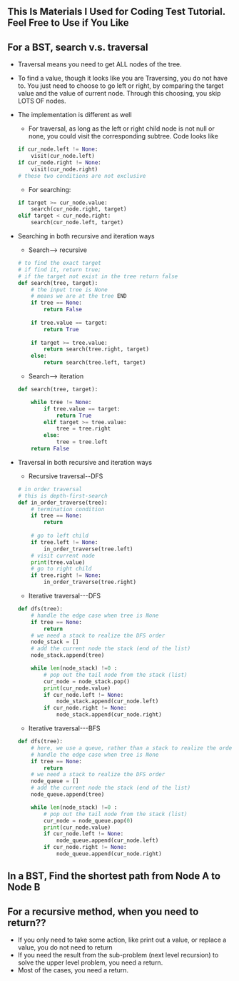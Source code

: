 ## This Is Materials I Used for Coding Test Tutorial. Feel Free to Use if You Like

## For a BST, search v.s. traversal
* Traversal means you need to get ALL nodes of the tree.
* To find a value, though it looks like you are Traversing, you do not have to. You just need to choose to go left or right, by comparing the target value and the value of current node. Through this choosing, you skip LOTS OF nodes. 
* The implementation is different as well
    * For traversal, as long as the left or right child node is not null or none, you could visit the corresponding subtree. Code looks like 
    ```python
    if cur_node.left != None:
        visit(cur_node.left)
    if cur_node.right != None:
        visit(cur_node.right)
    # these two conditions are not exclusive
    ```
    * For searching:
    ```python
    if target >= cur_node.value:
        search(cur_node.right, target)
    elif target < cur_node.right:
        search(cur_node.left, target)
    ```
* Searching in both recursive and iteration ways
    * Search--> recursive
    ```python
    # to find the exact target
    # if find it, return true; 
    # if the target not exist in the tree return false
    def search(tree, target):
        # the input tree is None
        # means we are at the tree END
        if tree == None:
            return False
        
        if tree.value == target:
            return True
        
        if target >= tree.value:
            return search(tree.right, target)
        else:
            return search(tree.left, target)
    ```
    * Search--> iteration
    ```python
    def search(tree, target):

        while tree != None:
            if tree.value == target:
                return True
            elif target >= tree.value:
                tree = tree.right
            else:
                tree = tree.left
        return False
    ```

* Traversal in both recursive and iteration ways
    * Recursive traversal--DFS
    ```python
    # in order traversal
    # this is depth-first-search
    def in_order_traverse(tree):
        # termination condition
        if tree == None:
            return
        
        # go to left child
        if tree.left != None:
            in_order_traverse(tree.left)
        # visit current node
        print(tree.value)
        # go to right child
        if tree.right != None:
            in_order_traverse(tree.right)
    ```
    * Iterative traversal---DFS
    ```python
    def dfs(tree):
        # handle the edge case when tree is None
        if tree == None:
            return
        # we need a stack to realize the DFS order
        node_stack = []
        # add the current node the stack (end of the list)
        node_stack.append(tree)

        while len(node_stack) !=0 :
            # pop out the tail node from the stack (list)
            cur_node = node_stack.pop()
            print(cur_node.value)
            if cur_node.left != None:
                node_stack.append(cur_node.left)
            if cur_node.right != None:
                node_stack.append(cur_node.right)

    ```
    * Iterative traversal---BFS
    ```python
    def dfs(tree):
        # here, we use a queue, rather than a stack to realize the order of BFS
        # handle the edge case when tree is None
        if tree == None:
            return
        # we need a stack to realize the DFS order
        node_queue = []
        # add the current node the stack (end of the list)
        node_queue.append(tree)

        while len(node_stack) !=0 :
            # pop out the tail node from the stack (list)
            cur_node = node_queue.pop(0)
            print(cur_node.value)
            if cur_node.left != None:
                node_queue.append(cur_node.left)
            if cur_node.right != None:
                node_queue.append(cur_node.right)


## In a BST, Find the shortest path from Node A to Node B

## For a recursive method, when you need to return??
* If you only need to take some action, like print out a value, or replace a value, you do not need to return
* If you need the result from the sub-problem (next level recursion) to solve the upper level problem, you need a return.
* Most of the cases,  you need a return.

